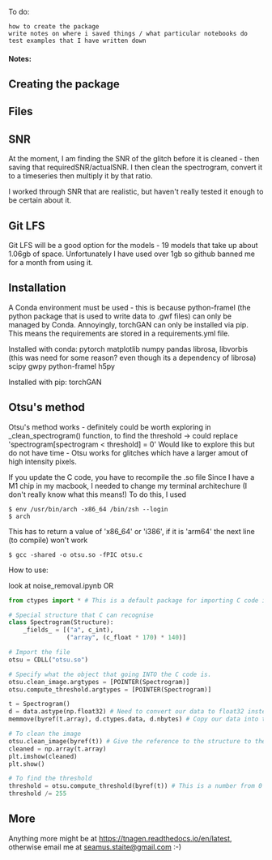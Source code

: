 To do:

    how to create the package
    write notes on where i saved things / what particular notebooks do
    test examples that I have written down


#### Notes:

## Creating the package


## Files


## SNR
At the moment, I am finding the SNR of the glitch before it is cleaned - then saving that requiredSNR/actualSNR. I then clean the spectrogram, convert it to a timeseries then
multiply it by that ratio. 

I worked through SNR that are realistic, but haven't really tested it enough to be certain about it.

## Git LFS
Git LFS will be a good option for the models - 19 models that take up about 1.06gb of space. Unfortunately I have used over 1gb so github banned me for a month from using it.

## Installation
A Conda environment must be used - this is because python-framel (the python package that is used to write data to .gwf files) can only be managed by Conda. 
Annoyingly, torchGAN can only be installed via pip. This means the requirements are stored in a requirements.yml file. 

Installed with conda:
pytorch
matplotlib
numpy
pandas
librosa, libvorbis (this was need for some reason? even though its a dependency of librosa)
scipy
gwpy
python-framel
h5py

Installed with pip:
torchGAN

## Otsu's method
Otsu's method works - definitely could be worth exploring in _clean_spectrogram() function, to find the threshold -> could replace 'spectrogram[spectrogram < threshold] = 0'
Would like to explore this but do not have time - Otsu works for glitches which have a larger amout of high intensity pixels. 

If you update the C code, you have to recompile the .so file
Since I have a M1 chip in my macbook, I needed to change my terminal architechure (I don't really know what this means!)
To do this, I used
```console
$ env /usr/bin/arch -x86_64 /bin/zsh --login
$ arch
```
This has to return a value of 'x86_64' or 'i386', if it is 'arm64' the next line (to compile) won't work
```console
$ gcc -shared -o otsu.so -fPIC otsu.c
```

How to use: 

look at noise_removal.ipynb
OR 
```python
from ctypes import * # This is a default package for importing C code into python

# Special structure that C can recognise
class Spectrogram(Structure):
    _fields_ = [("a", c_int),
                ("array", (c_float * 170) * 140)]

# Import the file
otsu = CDLL("otsu.so")

# Specify what the object that going INTO the C code is.
otsu.clean_image.argtypes = [POINTER(Spectrogram)]
otsu.compute_threshold.argtypes = [POINTER(Spectrogram)]

t = Spectrogram()
d = data.astype(np.float32) # Need to convert our data to float32 instead of float64
memmove(byref(t.array), d.ctypes.data, d.nbytes) # Copy our data into the Spectrogram structure, by memory allocation (this is much faster than two for loops)

# To clean the image
otsu.clean_image(byref(t)) # Give the reference to the structure to the 'clean_image' function - it mutates t.array, so we don't need a return value.
cleaned = np.array(t.array)
plt.imshow(cleaned)
plt.show()

# To find the threshold
threshold = otsu.compute_threshold(byref(t)) # This is a number from 0 to 255, so scale it to [0, 1]
threshold /= 255
```

## More

Anything more might be at https://tnagen.readthedocs.io/en/latest, otherwise email me at seamus.staite@gmail.com :-)